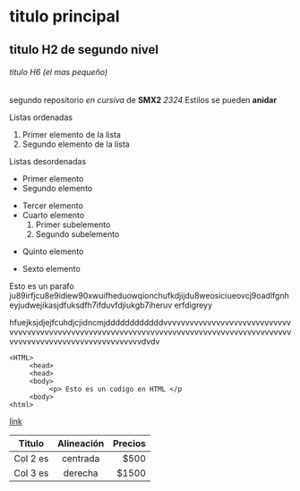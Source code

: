 # titulo principal

## titulo H2 de segundo nivel

###### titulo H6 (el mas pequeño)

segundo repositorio _en cursiva_ de __SMX2__ *2324*
Estilos se pueden **anidar**

Listas ordenadas
1. Primer elemento de la lista
2. Segundo elemento de la lista

Listas desordenadas

* Primer elemento
* Segundo elemento
- Tercer elemento
- Cuarto elemento
     1. Primer subelemento
     2. Segundo subelemento 
* Quinto elemento
+ Sexto elemento

Esto es un parafo ju89irfjcu8e9idiew90xwuifheduowqionchufkdjijdu8weosiciueovcj9oadlfgnheyjudwejikasjdfuksdfh7ifduvfdjiukgb7iheruv erfdigreyy 

hfuejksjdjejfcuhdjcjidncmjddddddddddddvvvvvvvvvvvvvvvvvvvvvvvvvvvvvvvvvvvvvvvvvvvvvvvvvvvvvvvvvvvvvvvvvvvvvvvvvvvvvvvvvvvvvvvvvvvvvvvvvvvvvvvvvvvvvvvvvvvvvvvvvvvdvdv

```
<HTML>
     <head>
     <head>
     <body>
          <p> Esto es un codigo en HTML </p
     <body>
<html>
```

[link](https://www.srv.net.fje.edu/ca/jesuites-bellvitge "Enlace a la web del cole")

| Titulo | Alineación | Precios 
|----------|:----------:|----------:|
|Col 2 es|centrada|$500|
|Col 3 es|derecha|$1500|